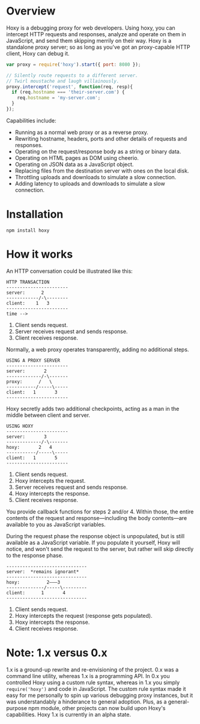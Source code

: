# Overview

Hoxy is a debugging proxy for web developers.
Using hoxy, you can intercept HTTP requests and responses, analyze and operate on them in JavaScript, and send them skipping merrily on their way.
Hoxy is a standalone proxy server; so as long as you've got an proxy-capable HTTP client, Hoxy can debug it.

```javascript
var proxy = require('hoxy').start({ port: 8080 });

// Silently route requests to a different server.
// Twirl moustache and laugh villainously.
proxy.intercept('request', function(req, resp){
  if (req.hostname === 'their-server.com') {
    req.hostname = 'my-server.com';
  }
});
```

Capabilities include:

* Running as a normal web proxy or as a reverse proxy.
* Rewriting hostname, headers, ports and other details of requests and responses.
* Operating on the request/response body as a string or binary data.
* Operating on HTML pages as DOM using cheerio.
* Operating on JSON data as a JavaScript object.
* Replacing files from the destination server with ones on the local disk.
* Throttling uploads and downloads to simulate a slow connection.
* Adding latency to uploads and downloads to simulate a slow connection.

# Installation

    npm install hoxy

# How it works

An HTTP conversation could be illustrated like this:

    HTTP TRANSACTION
    -----------------------
    server:      2
    ------------/-\--------
    client:    1   3
    -----------------------
    time -->

1. Client sends request.
2. Server receives request and sends response.
3. Client receives response.

Normally, a web proxy operates transparently, adding no additional steps.

    USING A PROXY SERVER
    -----------------------
    server:       2
    -------------/-\-------
    proxy:      /   \
    -----------/-----\-----
    client:   1       3
    -----------------------

Hoxy secretly adds two additional checkpoints, acting as a man in the middle between client and server.

    USING HOXY
    -----------------------
    server:       3
    -------------/-\-------
    hoxy:       2   4
    -----------/-----\-----
    client:   1       5
    -----------------------

1. Client sends request.
2. Hoxy intercepts the request.
3. Server receives request and sends response.
4. Hoxy intercepts the response.
5. Client receives response.

You provide callback functions for steps 2 and/or 4.
Within those, the entire contents of the request and response—including the body contents—are available to you as JavaScript variables.

During the request phase the response object is unpopulated, but is still available as a JavaScript variable.
If you populate it yourself, Hoxy will notice, and won't send the request to the server, but rather will skip directly to the response phase.

    ------------------------------
    server:  *remains ignorant*
    ------------------------------
    hoxy:          2———3
    --------------/-----\---------
    client:      1       4
    ------------------------------

1. Client sends request.
2. Hoxy intercepts the request (response gets populated).
3. Hoxy intercepts the response.
4. Client receives response.

# Note: 1.x versus 0.x

1.x is a ground-up rewrite and re-envisioning of the project.
0.x was a command line utility, whereas 1.x is a programming API.
In 0.x you controlled Hoxy using a custom rule syntax, whereas in 1.x you simply `require('hoxy')` and code in JavaScript.
The custom rule syntax made it easy for me personally to spin up various debugging proxy instances, but it was understandably a hinderance to general adoption.
Plus, as a general-purpose npm module, other projects can now build upon Hoxy's capabilities.
Hoxy 1.x is currently in an alpha state.

